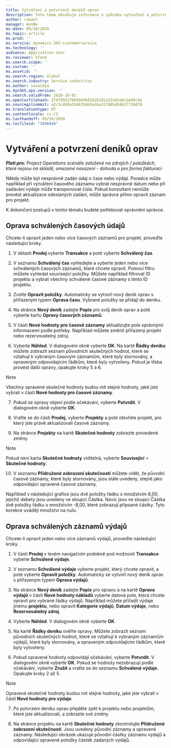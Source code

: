 ```yaml
---
title: Vytváření a potvrzení deníků oprav
description: Toto téma obsahuje informace o způsobu vytvoření a potvrzení deníku oprav..
author: rumant
manager: AnnBe
ms.date: 09/18/2020
ms.topic: article
ms.prod: ''
ms.service: dynamics-365-customerservice
ms.technology: ''
audience: Application User
ms.reviewer: kfend
ms.search.scope: ''
ms.custom: ''
ms.assetid: ''
ms.search.region: Global
ms.search.industry: Service industries
ms.author: suvaidya
ms.dyn365.ops.version: ''
ms.search.validFrom: 2020-10-01
ms.openlocfilehash: 274f99527804b0db81b26201a22eb5a8cbe86c9a
ms.sourcegitcommit: a2c3cd49a3b667b8b5edaa31788b4b9b1f728d78
ms.translationtype: HT
ms.contentlocale: cs-CZ
ms.lasthandoff: 09/28/2020
ms.locfileid: "3896948"
---
```

# <a name="create-and-confirm-correction-journals"></a>Vytváření a potvrzení deníků oprav

_**Platí pro:** Project Operations scénáře založené na zdrojích / položkách, které nejsou na skladě, omezené nasazení - dohoda o pro forma fakturaci_

Někdy může být nesprávně zadán údaj o čase nebo výdaji. Poradce může například při vytváření časového záznamu vybrat nesprávné datum nebo při zadávání výdaje může transponovat čísla. Pokud konzultant nemůže provést aktualizace odeslaných zadání, může správce přímo opravit záznam pro projekt.

K dokončení postupů v tomto tématu budete potřebovat oprávnění správce.

## <a name="correct-approved-time-entries"></a>Oprava schválených časových údajů     

Chcete-li opravit jeden nebo více časových záznamů pro projekt, proveďte následující kroky.

1. V oblasti **Prodej** vyberte **Transakce** a poté vyberte **Schválený čas**. 

2. V seznamu **Schválený čas** vyhledejte a vyberte jeden nebo více schválených časových záznamů, které chcete opravit. Pomocí filtru můžete vyhledat související položky. Můžete například filtrovat ID projektu a vybrat všechny schválené časové záznamy s tímto ID projektu.

3. Zvolte **Opravit položky**. Automaticky se vytvoří nový deník oprav s přiřazeným typem **Oprava času**. Vybrané položky se přidají do deníku. 

4. Na stránce **Nový deník** zadejte **Popis** pro svůj deník oprav a poté vyberte kartu **Opravy časových záznamů**.  

5. V části **Nové hodnoty pro časové záznamy** aktualizujte pole správnými informacemi podle potřeby. Například můžete změnit přiřazený projekt nebo rezervovatelný zdroj.

6. Vyberte **Náhled**. V dialogovém okně vyberte **OK**. Na kartě **Řádky deníku** můžete zobrazit seznam původních skutečných hodnot, které se vztahují k vybraným časovým záznamům, které byly stornovány, a opraveným odpovídajícím řádkům, které byly vytvořeny. Pokud je třeba provést další opravy, opakujte kroky 5 a 6. 

> [!NOTE]
> Všechny opravené skutečné hodnoty budou mít stejné hodnoty, jaké jste vybrali v části **Nové hodnoty pro časové záznamy**.

7. Pokud se opravy objeví podle očekávání, vyberte **Potvrdit**. V dialogovém okně vyberte **OK**.

8. Vraťte se do části **Prodej**, vyberte **Projekty** a poté otevřete projekt, pro který jste právě aktualizovali časové záznamy. 

9. Na stránce **Projekty** na kartě **Skutečné hodnoty** zobrazte provedené změny. 

> [!NOTE]
> Pokud není karta **Skutečné hodnoty** viditelná, vyberte **Související** > **Skutečné hodnoty**.  

10. V seznamu **Přidružené zobrazení skutečností** můžete vidět, že původní časové záznamy, které byly stornovány, jsou stále uvedeny, stejně jako odpovídající opravené časové záznamy. 

Například v následující grafice jsou dvě položky řádku s množstvím 8,00, jejichž debety jsou uvedeny ve sloupci Částka. Navíc jsou ve sloupci Částka dvě položky řádku s množstvím -8,00, které zobrazují připsané částky. Tyto korekce uvádějí množství na nulu.

 
## <a name="correct-approved-expense-entries"></a>Oprava schválených záznamů výdajů

Chcete-li opravit jeden nebo více záznamů výdajů, proveďte následující kroky. 

1. V části **Prodej** v levém navigačním podokně pod možností **Transakce** vyberte **Schválené výdaje**.

2. V seznamu **Schválené výdaje** vyberte projekt, který chcete opravit, a poté vyberte **Opravit položky**. Automaticky se vytvoří nový deník oprav s přiřazeným typem **Oprava výdajů**. 

3. Na stránce **Nový deník** zadejte **Popis** pro opravu a na kartě **Oprava výdajů** v části **Nové hodnoty nákladů** vyberte datová pole, která chcete opravit pro vybrané řádky výdajů. Například můžete přiřadit výdaje jinému **projektu**, nebo opravit **Kategorie výdajů**, **Datum výdaje**, nebo **Rezervovatelný zdroj**.

4. Vyberte **Náhled**. V dialogovém okně vyberte **OK**. 

5. Na kartě **Řádky deníku** ověřte opravy. Můžete zobrazit seznam původních skutečných hodnot, které se vztahují k vybraným záznamům výdajů, které byly stornovány, a opraveným odpovídajícím řádkům, které byly vytvořeny.

6. Pokud opravené hodnoty odpovídají očekávání, vyberte **Potvrdit**. V dialogovém okně vyberte **OK**. Pokud se hodnoty nezobrazují podle očekávání, vyberte **Zrušit** a vraťte se do seznamu **Schválené výdaje**. Opakujte kroky 2 až 5. 

> [!NOTE]
> Opravené skutečné hodnoty budou mít stejné hodnoty, jaké jste vybrali v části **Nové hodnoty pro výdaje**.

7. Po potvrzení deníku oprav přejděte zpět k projektu nebo projektům, které jste aktualizovali, a zobrazte své změny.  

8. Na stránce projektu na kartě **Skutečné hodnoty** zkontrolujte **Přidružené zobrazení skutečností**. Jsou uvedeny původní záznamy a opravené záznamy. Následující obrázek ukazuje původní částky záznamu výdajů a odpovídající opravené položky částek zadaných výdajů. 



